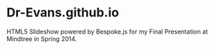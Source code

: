 Dr-Evans.github.io
==================
HTML5 Slideshow powered by Bespoke.js for my Final Presentation at Mindtree in Spring 2014.
